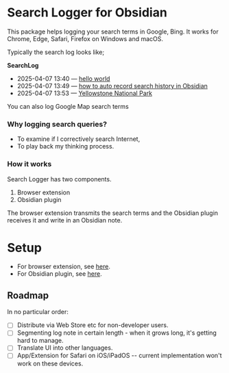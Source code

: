 # Search Logger for Obsidian

This package helps logging your search terms in Google, Bing.
It works for Chrome, Edge, Safari, Firefox on Windows and macOS.

Typically the search log looks like;

  **SearchLog**
  - 2025-04-07 13:40 — [hello world](https://www.google.com/search?client=safari&rls=en&q=hello+world&ie=UTF-8&oe=UTF-8)
  - 2025-04-07 13:49 — [how to auto record search history in Obsidian](https://www.google.com/search?q=how+to+auto+record+search+history+in+Obsidian)
  - 2025-04-07 13:53 — [Yellowstone National Park](https://www.google.com/maps/search/Yellowstone+National+Park)

You can also log Google Map search terms

### Why logging search queries?

- To examine if I correctively search Internet,
- To play back my thinking process.
### How it works

Search Logger has two components.

1. Browser extension
2. Obsidian plugin

The browser extension transmits the search terms and the Obsidian plugin receives it and write in an Obsidian note.

# Setup

- For browser extension, see [here](extension/README.md).
- For Obsidian plugin, see [here](plugin/README.md).
## Roadmap

In no particular order:

- [ ] Distribute via Web Store etc for non-developer users.
- [ ] Segmenting log note in certain length - when it grows long, it's getting hard to manage.
- [ ] Translate UI into other languages.
- [ ] App/Extension for Safari on iOS/iPadOS -- current implementation won't work on these devices.
